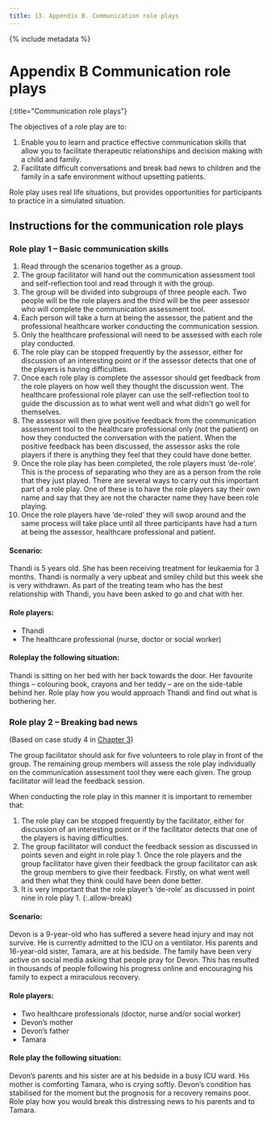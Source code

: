 ```yaml
---
title: 13. Appendix B. Communication role plays
---
```


{% include metadata %}

# **Appendix B** Communication role plays
{:title="Communication role plays"}

The objectives of a role play are to:

1. Enable you to learn and practice effective communication skills that allow you to facilitate therapeutic relationships and decision making with a child and family.
2. Facilitate difficult conversations and break bad news to children and the family in a safe environment without upsetting patients.

Role play uses real life situations, but provides opportunities for participants to practice in a simulated situation.

## Instructions for the communication role plays

### Role play 1 – Basic communication skills

1. Read through the scenarios together as a group.
2. The group facilitator will hand out the communication assessment tool and self-reflection tool and read through it with the group.
3. The group will be divided into subgroups of three people each. Two people will be the role players and the third will be the peer assessor who will complete the communication assessment tool.
4. Each person will take a turn at being the assessor, the patient and the professional healthcare worker conducting the communication session.
5. Only the healthcare professional will need to be assessed with each role play conducted.
6. The role play can be stopped frequently by the assessor, either for discussion of an interesting point or if the assessor detects that one of the players is having difficulties.
7. Once each role play is complete the assessor should get feedback from the role players on how well they thought the discussion went. The healthcare professional role player can use the self-reflection tool to guide the discussion as to what went well and what didn't go well for themselves.
8. The assessor will then give positive feedback from the communication assessment tool to the healthcare professional only (not the patient) on how they conducted the conversation with the patient. When the positive feedback has been discussed, the assessor asks the role players if there is anything they feel that they could have done better.
9. Once the role play has been completed, the role players must ‘de-role’. This is the process of separating who they are as a person from the role that they just played. There are several ways to carry out this important part of a role play. One of these is to have the role players say their own name and say that they are not the character name they have been role playing.
10. Once the role players have ‘de-roled’ they will swop around and the same process will take place until all three participants have had a turn at being the assessor, healthcare professional and patient.

#### Scenario:

Thandi is 5 years old. She has been receiv&shy;ing treatment for leukaemia for 3 months. Thandi is normally a very upbeat and smiley child but this week she is very with&shy;drawn. As part of the treating team who has the best relationship with Thandi, you have been asked to go and chat with her.

#### Role players:

- Thandi
- The healthcare professional (nurse, doctor or social worker)

#### Roleplay the following situation:

Thandi is sitting on her bed with her back towards the door. Her favourite things – colouring book, crayons and her teddy – are on the side-table behind her. Role play how you would approach Thandi and find out what is bothering her.

### Role play 2 – Breaking bad news

(Based on case study 4 in [Chapter 3](03.html))

The group facilitator should ask for five volunteers to role play in front of the group. The remaining group members will assess the role play individually on the communication assessment tool they were each given. The group facilitator will lead the feedback session.

When conducting the role play in this manner it is important to remember that:

1. The role play can be stopped frequently by the facilitator, either for discussion of an interesting point or if the facilitator detects that one of the players is having difficulties.
2. The group facilitator will conduct the feedback session as discussed in points seven and eight in role play 1. Once the role players and the group facilitator have given their feedback the group facilitator can ask the group members to give their feedback. Firstly, on what went well and then what they think could have been done better.
3. It is very important that the role player’s ‘de-role’ as discussed in point nine in role play 1.
{:.allow-break}

#### Scenario:

Devon is a 9-year-old who has suffered a severe head injury and may not survive. He is currently admitted to the ICU on a ventilator. His parents and 16-year-old sister, Tamara, are at his bedside. The family have been very active on social media asking that people pray for Devon. This has resulted in thousands of people following his progress online and encouraging his family to expect a miraculous recovery.

#### Role players:

- Two healthcare professionals (doctor, nurse and/or social worker)
- Devon’s mother
- Devon’s father
- Tamara

#### Role play the following situation:

Devon’s parents and his sister are at his bedside in a busy ICU ward. His mother is comforting Tamara, who is crying softly. Devon’s condition has stabilised for the moment but the prognosis for a recovery remains poor. Role play how you would break this distressing news to his parents and to Tamara.
